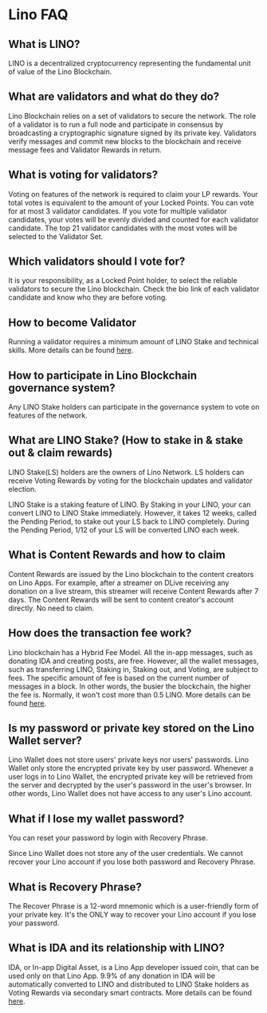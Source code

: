 # Lino FAQ

## What is LINO?

LINO is a decentralized cryptocurrency representing the fundamental unit of value of the Lino Blockchain.

## What are validators and what do they do?

Lino Blockchain relies on a set of validators to secure the network. The role of a validator is to run a full node and participate in consensus by broadcasting a cryptographic signature signed by its private key. Validators verify messages and commit new blocks to the blockchain and receive message fees and Validator Rewards in return.

## What is voting for validators?

Voting on features of the network is required to claim your LP rewards. Your total votes is equivalent to the amount of your Locked Points. You can vote for at most 3 validator candidates. If you vote for multiple validator candidates, your votes will be evenly divided and counted for each validator candidate. The top 21 validator candidates with the most votes will be selected to the Validator Set.

## Which validators should I vote for?

It is your responsibility, as a Locked Point holder, to select the reliable validators to secure the Lino blockchain. Check the bio link of each validator candidate and know who they are before voting.

## How to become Validator

Running a validator requires a minimum amount of LINO Stake and technical skills. More details can be found [here](../blockchain/validator.html).

## How to participate in Lino Blockchain governance system?

Any LINO Stake holders can participate in the governance system to vote on features of the network.

## What are LINO Stake? (How to stake in & stake out & claim rewards)

LINO Stake(LS) holders are the owners of Lino Network. LS holders can receive Voting Rewards by voting for the blockchain updates and validator election.

LINO Stake is a staking feature of LINO. By Staking in your LINO, your can convert LINO to LINO Stake immediately. However, it takes 12 weeks, called the Pending Period, to stake out your LS back to LINO completely. During the Pending Period, 1/12 of your LS will be converted LINO each week.

## What is Content Rewards and how to claim

Content Rewards are issued by the Lino blockchain to the content creators on Lino Apps. For example, after a streamer on DLive receiving any donation on a live stream, this streamer will receive Content Rewards after 7 days. The Content Rewards will be sent to content creator's account directly. No need to claim.

## How does the transaction fee work?

Lino blockchain has a Hybrid Fee Model. All the in-app messages, such as donating IDA and creating posts, are free. However, all the wallet messages, such as transferring LINO, Staking in, Staking out, and Voting, are subject to fees. The specific amount of fee is based on the current number of messages in a block. In other words, the busier the blockchain, the higher the fee is. Normally, it won't cost more than 0.5 LINO. More details can be found [here](../blockchain/fee.html#general-messages-gm).

## Is my password or private key stored on the Lino Wallet server?

Lino Wallet does not store users' private keys nor users' passwords. Lino Wallet only store the encrypted private key by user password. Whenever a user logs in to Lino Wallet, the encrypted private key will be retrieved from the server and decrypted by the user's password in the user's browser. In other words, Lino Wallet does not have access to any user's Lino account.

## What if I lose my wallet password?

You can reset your password by login with Recovery Phrase.

Since Lino Wallet does not store any of the user credentials. We cannot recover your Lino account if you lose both password and Recovery Phrase.

## What is Recovery Phrase?

The Recover Phrase is a 12-word mnemonic which is a user-friendly form of your private key. It's the ONLY way to recover your Lino account if you lose your password.

## What is IDA and its relationship with LINO?

IDA, or In-app Digital Asset, is a Lino App developer issued coin, that can be used only on that Lino App. 9.9% of any donation in IDA will be automatically converted to LINO and distributed to LINO Stake holders as Voting Rewards via secondary smart contracts. More details can be found [here](../blockchain/ida.html).
